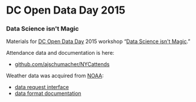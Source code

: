 #   DC Open Data Day 2015
### Data Science isn't Magic

Materials for [DC Open Data Day](http://dc.opendataday.org/) 2015 workshop “[Data Science isn't Magic](http://planspace.org/20150220-data_science_isnt_magic/).”


Attendance data and documentation is here:

 * [github.com/ajschumacher/NYCattends](https://github.com/ajschumacher/NYCattends)


Weather data was acquired from [NOAA](http://www.noaa.gov/):

 * [data request interface](http://www7.ncdc.noaa.gov/CDO/cdoselect.cmd?datasetabbv=GSOD)
 * [data format documentation](http://www7.ncdc.noaa.gov/CDO/GSOD_DESC.txt)

